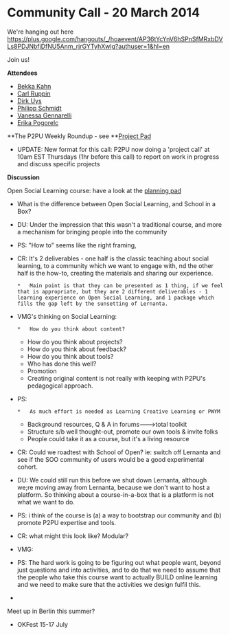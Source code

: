 # Community Call - 20 March 2014 

We're hanging out here [](https://plus.google.com/hangouts/_/hoaevent/AP36tYcYnV6hSPnSfMRxbDVLs8PDJNbfjDfNU5Anm_rjrGYTyhXwlg?authuser=1&hl=en)https://plus.google.com/hangouts/_/hoaevent/AP36tYcYnV6hSPnSfMRxbDVLs8PDJNbfjDfNU5Anm_rjrGYTyhXwlg?authuser=1&hl=en

Join us!

**Attendees**

*   [Bekka Kahn](/ep/profile/BT4g65BvPRV)
*   [Carl Ruppin](/ep/profile/mNzH4UoHZhs)
*   [Dirk Uys](/ep/profile/ppBMkttdzda)
*   [Philipp Schmidt](/ep/profile/Dc7zU8svumi)
*   [Vanessa Gennarelli](/ep/profile/ufOl3tEe6YY)
*   [Erika Pogorelc](/ep/profile/oTNkHa0lFrI)

**The P2PU Weekly Roundup - see **[Project Pad](https://p2pu.hackpad.com/P2PU-Project-Call-5QyILCrcDdV)

*   UPDATE: New format for this call: P2PU now doing a 'project call' at 10am EST Thursdays (1hr before this call) to report on work in progress and discuss specific projects

**Discussion**

Open Social Learning course: have a look at the [planning pad](https://p2pu.hackpad.com/Social-Learning-Course-a0evPud2RqI)

*   What is the difference between Open Social Learning, and School in a Box?
*   DU: Under the impression that this wasn't a traditional course, and more a mechanism for bringing people into the community
*   PS: "How to" seems like the right framing, 
*   CR: It's 2 deliverables - one half is the classic teaching about social learning, to a community which we want to engage with, nd the other half is the how-to, creating the materials and sharing our experience. 

        *   Main point is that they can be presented as 1 thing, if we feel that is appropriate, but they are 2 different deliverables - 1 learning experience on Open Social Learning, and 1 package which fills the gap left by the sunsetting of Lernanta.

*   VMG's thinking on Social Learning:

        *   How do you think about content?
    *   How do you think about projects?
    *   How do you think about feedback?
    *   How do you think about tools?
    *   Who has done this well?
    *   Promotion
    *   Creating original content is not really with keeping with P2PU's pedagogical approach. 

*   PS: 

        *   As much effort is needed as Learning Creative Learning or PWYM
    *   Background resources, Q & A in forums--->total toolkit
    *   Structure s/b well thought-out, promote our own tools & invite folks
    *   People could take it as a course, but it's a living resource

*   CR: Could we roadtest with School of Open? ie: switch off Lernanta and see if the SOO community of users would be a good experimental cohort. 
*   DU: We could still run this before we shut down Lernanta, although we;re moving away from Lernanta, because we don't want to host a platform.  So thinking about a course-in-a-box that is a platform is not what we want to do. 
*   PS: i think of the course is (a) a way to bootstrap our community and (b) promote P2PU expertise and tools.
*   CR: what might this look like? Modular? 
*   VMG: 
*   PS: The hard work is going to be figuring out what people want, beyond just questions and into activities, and to do that we need to assume that the people who take this course want to actually BUILD online learning and we need to make sure that the activities we design fulfil this. 
*

Meet up in Berlin this summer? 

*   OKFest 15-17 July